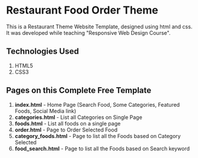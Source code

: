 # Restaurant Food Order Theme
This is a Restaurant Theme Website Template, designed using html and css. It was developed while teaching "Responsive Web Design Course".

## Technologies Used
1. HTML5
2. CSS3

## Pages on this Complete Free Template
1. **index.html** - Home Page (Search Food, Some Categories, Featured Foods, Social Media link)
2. **categories.html** - List all Categories on Single Page
3. **foods.html** - List all foods on a single page
4. **order.html** - Page to Order Selected Food
5. **category_foods.html** - Page to list all the Foods based on Category Selected
6. **food_search.html** - Page to list all the Foods based on Search keyword





